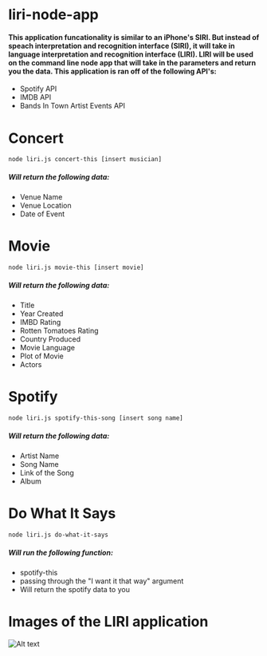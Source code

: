# liri-node-app

#### This application funcationality is similar to an iPhone's SIRI. But instead of speach interpretation and recognition interface (SIRI), it will take in language interpretation and recognition interface (LIRI). LIRI will be used on the command line node app that will take in the parameters and return you the data. This application is ran off of the following API's:

* Spotify API
* IMDB API
* Bands In Town Artist Events API


# Concert

```node liri.js concert-this [insert musician]```

##### Will return the following data:
* Venue Name
* Venue Location
* Date of Event

# Movie

```node liri.js movie-this [insert movie]```

##### Will return the following data:
* Title
* Year Created
* IMBD Rating
* Rotten Tomatoes Rating
* Country Produced
* Movie Language
* Plot of Movie
* Actors

# Spotify

```node liri.js spotify-this-song [insert song name]```

##### Will return the following data:
* Artist Name
* Song Name
* Link of the Song
* Album

# Do What It Says

```node liri.js do-what-it-says```

##### Will run the following function:
* spotify-this
* passing through the "I want it that way" argument
* Will return the spotify data to you


# Images of the LIRI application

![Alt text](/images/concert1.png)